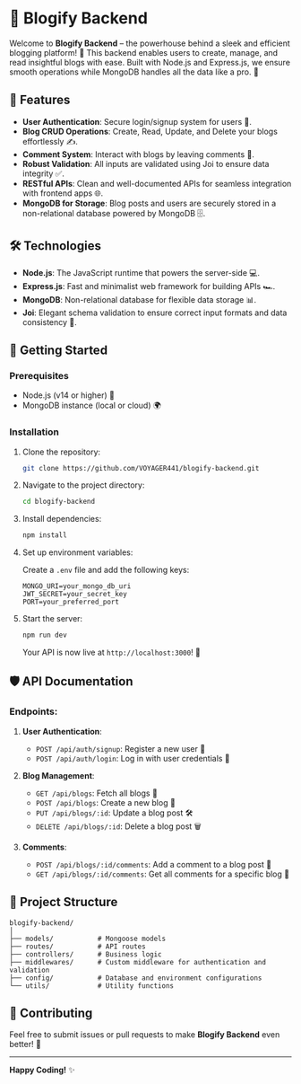 # 📝 Blogify Backend

Welcome to **Blogify Backend** – the powerhouse behind a sleek and efficient blogging platform! 🚀 This backend enables users to create, manage, and read insightful blogs with ease. Built with Node.js and Express.js, we ensure smooth operations while MongoDB handles all the data like a pro. 💾

## 🌟 Features

- **User Authentication**: Secure login/signup system for users 🔐.
- **Blog CRUD Operations**: Create, Read, Update, and Delete your blogs effortlessly ✍️.
- **Comment System**: Interact with blogs by leaving comments 💬.
- **Robust Validation**: All inputs are validated using Joi to ensure data integrity ✅.
- **RESTful APIs**: Clean and well-documented APIs for seamless integration with frontend apps 🌐.
- **MongoDB for Storage**: Blog posts and users are securely stored in a non-relational database powered by MongoDB 🗄️.
  
## 🛠️ Technologies

- **Node.js**: The JavaScript runtime that powers the server-side 💻.
- **Express.js**: Fast and minimalist web framework for building APIs 🏎️.
- **MongoDB**: Non-relational database for flexible data storage 📊.
- **Joi**: Elegant schema validation to ensure correct input formats and data consistency 📏.

## 🚀 Getting Started

### Prerequisites

- Node.js (v14 or higher) 🌱
- MongoDB instance (local or cloud) 🌍

### Installation

1. Clone the repository:

   ```bash
   git clone https://github.com/VOYAGER441/blogify-backend.git
   ```

2. Navigate to the project directory:

   ```bash
   cd blogify-backend
   ```

3. Install dependencies:

   ```bash
   npm install
   ```

4. Set up environment variables:
   
   Create a `.env` file and add the following keys:

   ```
   MONGO_URI=your_mongo_db_uri
   JWT_SECRET=your_secret_key
   PORT=your_preferred_port
   ```

5. Start the server:

   ```bash
   npm run dev
   ```

   Your API is now live at `http://localhost:3000`! 🎉

## 🛡️ API Documentation

### Endpoints:

1. **User Authentication**:
   - `POST /api/auth/signup`: Register a new user 👤
   - `POST /api/auth/login`: Log in with user credentials 🔑

2. **Blog Management**:
   - `GET /api/blogs`: Fetch all blogs 📰
   - `POST /api/blogs`: Create a new blog 📝
   - `PUT /api/blogs/:id`: Update a blog post 🛠️
   - `DELETE /api/blogs/:id`: Delete a blog post 🗑️

3. **Comments**:
   - `POST /api/blogs/:id/comments`: Add a comment to a blog post 💬
   - `GET /api/blogs/:id/comments`: Get all comments for a specific blog 📜

## 📂 Project Structure

```
blogify-backend/
│
├── models/           # Mongoose models
├── routes/           # API routes
├── controllers/      # Business logic
├── middlewares/      # Custom middleware for authentication and validation
├── config/           # Database and environment configurations
└── utils/            # Utility functions
```

## 🤝 Contributing

Feel free to submit issues or pull requests to make **Blogify Backend** even better! 🙌

---

**Happy Coding!** ✨
